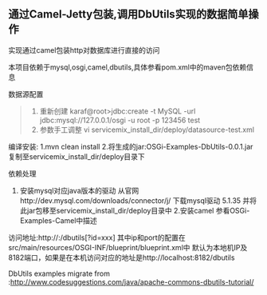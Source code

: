## 通过Camel-Jetty包装,调用DbUtils实现的数据简单操作 

实现通过camel包装http对数据库进行直接的访问

本项目依赖于mysql,osgi,camel,dbutils,具体参看pom.xml中的maven包依赖信息

数据源配置
>1. 重新创建
	karaf@root>jdbc:create -t MySQL -url jdbc:mysql://127.0.0.1/osgi -u root -p 123456 test
>2. 参数手工调整 vi servicemix_install_dir/deploy/datasource-test.xml


编译安装:
1.mvn clean install
2.将生成的jar:OSGi-Examples-DbUtils-0.0.1.jar复制至servicemix_install_dir/deploy目录下


依赖处理
1. 安装mysql对应java版本的驱动
从官网http://dev.mysql.com/downloads/connector/j/ 下载mysql驱动 5.1.35 并将此jar包移至servicemix_install_dir/deploy目录中
2.安装camel 参看OSGi-Examples-Camel中描述


访问地址:http://<ip>:<port>/dbutils[?id=xxx] 其中ip和port的配置在src/main/resources/OSGI-INF/blueprint/blueprint.xml中
默认为本地机IP及8182端口，如果是在本机访问对应的地址是http://localhost:8182/dbutils

DbUtils examples migrate from :http://www.codesuggestions.com/java/apache-commons-dbutils-tutorial/